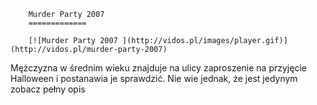 
        Murder Party 2007 
        =============
        
        [![Murder Party 2007 ](http://vidos.pl/images/player.gif)](http://vidos.pl/murder-party-2007)
        
        
 Mężczyzna w średnim wieku znajduje na ulicy zaproszenie na przyjęcie Halloween i postanawia je sprawdzić. Nie wie jednak, że jest jedynym zobacz pełny opis
    